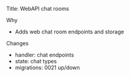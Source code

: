 Title: WebAPI chat rooms

Why
- Adds web chat room endpoints and storage

Changes
- handler: chat endpoints
- state: chat types
- migrations: 0021 up/down
